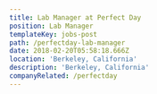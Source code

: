 ```yaml
---
title: Lab Manager at Perfect Day
position: Lab Manager
templateKey: jobs-post
path: /perfectday-lab-manager
date: 2018-02-20T05:58:18.666Z
location: 'Berkeley, California'
description: 'Berkeley, California'
companyRelated: /perfectday
---
```


